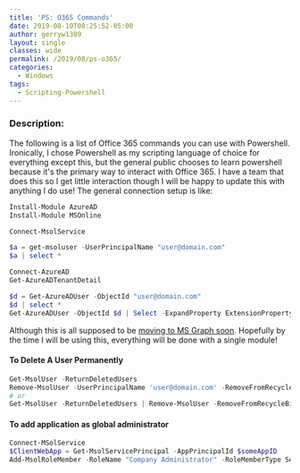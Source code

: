```yaml
---
title: 'PS: O365 Commands'
date: 2019-08-10T08:25:52-05:00
author: gerryw1389
layout: single
classes: wide
permalink: /2019/08/ps-o365/
categories:
  - Windows
tags:
  - Scripting-Powershell
---
```

<!--more-->

### Description:

The following is a list of Office 365 commands you can use with Powershell. Ironically, I chose Powershell as my scripting language of choice for everything except this, but the general public chooses to learn powershell because it's the primary way to interact with Office 365. I have a team that does this so I get little interaction though I will be happy to update this with anything I do use! The general connection setup is like:
   
   ```powershell
   Install-Module AzureAD
   Install-Module MSOnline

   Connect-MsolService

   $a = get-msoluser -UserPrincipalName "user@domain.com"
   $a | select *

   Connect-AzureAD
   Get-AzureADTenantDetail

   $d = Get-AzureADUser -ObjectId "user@domain.com"
   $d | select *
   Get-AzureADUser -ObjectId $d | Select -ExpandProperty ExtensionProperty
   ```

Although this is all supposed to be [moving to MS Graph soon](https://docs.microsoft.com/en-us/powershell/azure/active-directory/overview?view=azureadps-1.0). Hopefully by the time I will be using this, everything will be done with a single module!

#### To Delete A User Permanently 

   ```powershell
   Get-MsolUser -ReturnDeletedUsers
   Remove-MsolUser -UserPrincipalName 'user@domain.com' -RemoveFromRecycleBin
   # or
   Get-MsolUser -ReturnDeletedUsers | Remove-MsolUser -RemoveFromRecycleBin -Force
   ```

#### To add application as global administrator

   ```powershell
   Connect-MSolService
   $ClientWebApp = Get-MsolServicePrincipal -AppPrincipalId $someAppID
   Add-MsolRoleMember -RoleName "Company Administrator" -RoleMemberType ServicePrincipal -RoleMemberObjectId $ClientWebApp.objectID
   ```


